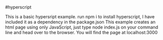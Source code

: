 #hyperscript

This is a basic hypersript example.
run npm i to install hyperscript, I have included it as a dependency in the package.json
This example creates an html page using only JavaScript,
just type node index.js on your command line and head over to the browser.
You will find the page at localhost:3000
